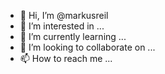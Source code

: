- 👋 Hi, I’m @markusreil
- 👀 I’m interested in ...
- 🌱 I’m currently learning ...
- 💞️ I’m looking to collaborate on ...
- 📫 How to reach me ...

<!---
markusreil/markusreil is a ✨ special ✨ repository because its `README.md` (this file) appears on your GitHub profile.
You can click the Preview link to take a look at your changes.
--->

